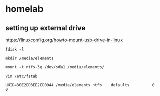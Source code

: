 # homelab

## setting up external drive
https://linuxconfig.org/howto-mount-usb-drive-in-linux

`fdisk -l`

`mkdir /media/elements`

`mount -t ntfs-3g /dev/sda1 /media/elements/`

`vim /etc/fstab`

`UUID=30E2ED3EE2ED0944 /media/elements ntfs    defaults          0       0`

